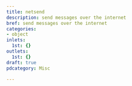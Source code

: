 ```yaml
---
title: netsend
description: send messages over the internet
bref: send messages over the internet
categories:
- object
inlets:
  1st: {}
outlets:
  1st: {}
draft: true
pdcategory: Misc

---
```


